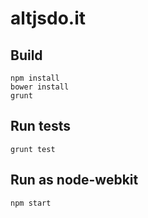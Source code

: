 altjsdo.it
===========

Build
---------------

```
npm install
bower install
grunt
```

Run tests
-----------------

```
grunt test
```

Run as node-webkit
-----------------

```
npm start
```
